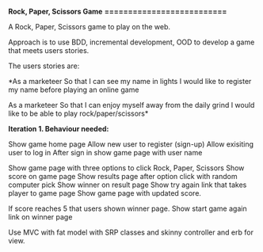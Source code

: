 **Rock, Paper, Scissors Game**
**==========================**


A Rock, Paper, Scissors game to play on the web.


Approach is to use BDD, incremental development, OOD to develop a game that meets users stories.

The users stories are:

*As a marketeer
So that I can see my name in lights
I would like to register my name before playing an online game

As a marketeer
So that I can enjoy myself away from the daily grind
I would like to be able to play rock/paper/scissors*

**Iteration 1. Behaviour needed:**

Show game home page
Allow new user to register (sign-up)
Allow exisiting user to log in
After sign in show game page with user name

Show game page with three options to click Rock, Paper, Scissors
Show score on game page
Show results page after option click with random computer pick
Show winner on result page
Show try again link that takes player to game page
Show game page with updated score.

If score reaches 5 that users shown winner page.
Show start game again link on winner page


Use MVC with fat model with SRP classes and skinny controller and erb for view.





